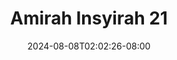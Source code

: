 --- 
title: "Amirah Insyirah 21"
description: "nonton   Amirah Insyirah 21 twitter   terbaru"
date: 2024-08-08T02:02:26-08:00
file_code: "9b4pinzri14o"
draft: false
cover: "dfd8i18jf0ky1c3x.jpg"
tags: ["Amirah", "Insyirah", "bokep-indo", "bokep-viral", "bokep-ig"]
length: 210
fld_id: "1483924"
foldername: "Amirah insyirah"
categories: ["Amirah insyirah"]
views: 0
---